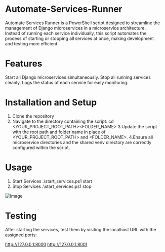 # Automate-Services-Runner

Automate Services Runner is a PowerShell script designed to streamline the management of Django microservices in a microservice architecture. Instead of running each service individually, this script automates the process of starting or stopping all services at once, making development and testing more efficient.

# Features
Start all Django microservices simultaneously.
Stop all running services cleanly.
Logs the status of each service for easy monitoring.


# Installation and Setup

1. Clone the repository
2. Navigate to the directory containing the script:
    cd <YOUR_PROJECT_ROOT_PATH>\<FOLDER_NAME>
3.Update the script with the root path and folder name in place of <YOUR_PROJECT_ROOT_PATH> and <FOLDER_NAME>.
4.Ensure all microservice directories and the shared venv directory are correctly configured within the script.

# Usage

1. Start Services
    .\start_services.ps1 start
2. Stop Services
   .\start_services.ps1 stop

![image](https://github.com/user-attachments/assets/cee1a184-e7de-4af4-bce3-be6f5c81f75f)


# Testing

After starting the services, test them by visiting the localhost URL with the assigned ports:

http://127.0.0.1:8000 
http://127.0.0.1:8001
